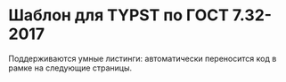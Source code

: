 # Шаблон для TYPST по ГОСТ 7.32-2017

Поддерживаются умные листинги: автоматически переносится код в рамке на следующие страницы.
